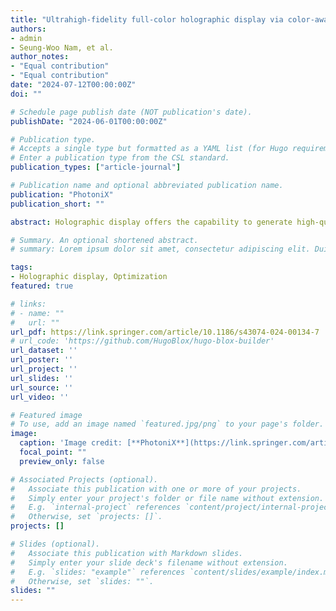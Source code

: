 ```yaml
---
title: "Ultrahigh-fidelity full-color holographic display via color-aware optimization"
authors:
- admin
- Seung-Woo Nam, et al.
author_notes:
- "Equal contribution"
- "Equal contribution"
date: "2024-07-12T00:00:00Z"
doi: ""

# Schedule page publish date (NOT publication's date).
publishDate: "2024-06-01T00:00:00Z"

# Publication type.
# Accepts a single type but formatted as a YAML list (for Hugo requirements).
# Enter a publication type from the CSL standard.
publication_types: ["article-journal"]

# Publication name and optional abbreviated publication name.
publication: "PhotoniX"
publication_short: ""

abstract: Holographic display offers the capability to generate high-quality images with a wide color gamut since it is laser-driven. However, many existing holographic display techniques fail to fully exploit this potential, primarily due to the system’s imperfections. Such flaws often result in inaccurate color representation, and there is a lack of an efficient way to address this color accuracy issue. In this study, we develop a color-aware hologram optimization approach for color-accurate holographic displays. Our approach integrates both laser and camera into the hologram optimization loop, enabling dynamic optimization of the laser’s output color and the acquisition of physically captured feedback. Moreover, we improve the efficiency of the color-aware optimization process for holographic video displays. We introduce a cascade optimization strategy, which leverages the redundant neighbor hologram information to accelerate the iterative process. We evaluate our method through both simulation and optical experiments, demonstrating the superiority in terms of image quality, color accuracy, and hologram optimization speed compared to previous algorithms. Our approach verifies a promising way to realize a high-fidelity image in the holographic display, which provides a new direction toward the practical holographic display.

# Summary. An optional shortened abstract.
# summary: Lorem ipsum dolor sit amet, consectetur adipiscing elit. Duis posuere tellus ac convallis placerat. Proin tincidunt magna sed ex sollicitudin condimentum.

tags:
- Holographic display, Optimization
featured: true

# links:
# - name: ""
#   url: ""
url_pdf: https://link.springer.com/article/10.1186/s43074-024-00134-7
# url_code: 'https://github.com/HugoBlox/hugo-blox-builder'
url_dataset: ''
url_poster: ''
url_project: ''
url_slides: ''
url_source: ''
url_video: ''

# Featured image
# To use, add an image named `featured.jpg/png` to your page's folder. 
image:
  caption: 'Image credit: [**PhotoniX**](https://link.springer.com/article/10.1186/s43074-024-00134-7)'
  focal_point: ""
  preview_only: false

# Associated Projects (optional).
#   Associate this publication with one or more of your projects.
#   Simply enter your project's folder or file name without extension.
#   E.g. `internal-project` references `content/project/internal-project/index.md`.
#   Otherwise, set `projects: []`.
projects: []

# Slides (optional).
#   Associate this publication with Markdown slides.
#   Simply enter your slide deck's filename without extension.
#   E.g. `slides: "example"` references `content/slides/example/index.md`.
#   Otherwise, set `slides: ""`.
slides: ""
---
```


<!-- {{% callout note %}}
Click the *Cite* button above to demo the feature to enable visitors to import publication metadata into their reference management software.
{{% /callout %}}

{{% callout note %}}
Create your slides in Markdown - click the *Slides* button to check out the example.
{{% /callout %}}

Add the publication's **full text** or **supplementary notes** here. You can use rich formatting such as including [code, math, and images](https://docs.hugoblox.com/content/writing-markdown-latex/). -->
